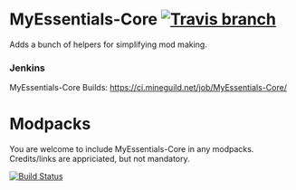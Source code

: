 MyEssentials-Core [![Travis branch](https://img.shields.io/travis/MyEssentials/MyEssentials-Core/master.svg?maxAge=2592000)](https://github.com/MyEssentials/MyEssentials-Core)
=================

Adds a bunch of helpers for simplifying mod making.

<h3>Jenkins</h3>

MyEssentials-Core Builds: https://ci.mineguild.net/job/MyEssentials-Core/ 

Modpacks
========
You are welcome to include MyEssentials-Core in any modpacks. Credits/links are appriciated, but not mandatory.

[![Build Status](https://img.shields.io/travis/MyEssentials/MyEssentials-Core.svg)](https://travis-ci.org/MyEssentials/MyEssentials-Core)
